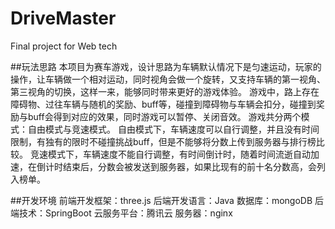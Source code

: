 # DriveMaster
Final project for Web tech

##玩法思路
    本项目为赛车游戏，设计思路为车辆默认情况下是匀速运动，玩家的操作，让车辆做一个相对运动，同时视角会做一个旋转，又支持车辆的第一视角、第三视角的切换，这样一来，能够同时带来更好的游戏体验。
游戏中，路上存在障碍物、过往车辆与随机的奖励、buff等，碰撞到障碍物与车辆会扣分，碰撞到奖励与buff会得到对应的效果，同时游戏可以暂停、关闭音效。
游戏共分两个模式：自由模式与竞速模式。
    自由模式下，车辆速度可以自行调整，并且没有时间限制，有独有的限时不碰撞挑战buff，但是不能够将分数上传到服务器与排行榜比较。
竞速模式下，车辆速度不能自行调整，有时间倒计时，随着时间流逝自动加速，在倒计时结束后，分数会被发送到服务器，如果比现有的前十名分数高，会列入榜单。

##开发环境
  前端开发框架：three.js
  后端开发语言：Java
  数据库：mongoDB
  后端技术：SpringBoot
  云服务平台：腾讯云
  服务器：nginx


